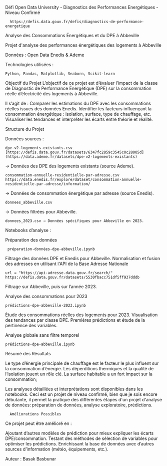 Défi Open Data University - Diagnostics des Performances Energétiques - Niveau Confirmé

      https://defis.data.gouv.fr/defis/diagnostics-de-performance-energetique
      
  Analyse des Consommations Énergétiques et du DPE à Abbeville

  Projet d'analyse des performances énergétiques des logements à Abbeville

Données : Open Data Enedis & Ademe

Technologies utilisées :                     

    Python, Pandas, Matplotlib, Seaborn, Scikit-learn


Objectif du Projet
L’objectif de ce projet est d’évaluer l’impact de la classe de Diagnostic de Performance Énergétique (DPE) sur la consommation réelle d’électricité des logements à Abbeville.

Il s’agit de :
Comparer les estimations du DPE avec les consommations réelles issues des données Enedis.
Identifier les facteurs influençant la consommation énergétique : isolation, surface, type de chauffage, etc.
Visualiser les tendances et interpréter les écarts entre théorie et réalité.

  Structure du Projet

Données sources :

    dpe-v2-logements-existants.csv 
    [https://defis.data.gouv.fr/datasets/6347fc2859c3545c0c28005d](https://data.ademe.fr/datasets/dpe-v2-logements-existants)
    
→ Données des DPE des logements existants (source Ademe).
  
    consommation-annuelle-residentielle-par-adresse.csv 
    https://data.enedis.fr/explore/dataset/consommation-annuelle-residentielle-par-adresse/information/
    
→ Données de consommation énergétique par adresse (source Enedis).

    donnees_abbeville.csv 
→ Données filtrées pour Abbeville.

    donnees_2023.csv → Données spécifiques pour Abbeville en 2023.

 Notebooks d’analyse :

Préparation des données 

     préparation-données-dpe-abbeville.ipynb  

Filtrage des données DPE et Enedis pour Abbeville.
Normalisation et fusion des adresses en utilisant l'API de la Base Adresse Nationale

    url = "https://api-adresse.data.gouv.fr/search/"
    https://defis.data.gouv.fr/datasets/5530fbacc751df5ff937dddb
    
Filtrage sur Abbeville, puis sur l’année 2023.

  Analyse des consommations pour 2023 
  
    prédictions-dpe-abbeville-2023.ipynb

Étude des consommations réelles des logements pour 2023.
Visualisation des tendances par classe DPE.
Premières prédictions et étude de la pertinence des variables.

  Analyse globale sans filtre temporel 

    prédictions-dpe-abbeville.ipynb

Résumé des Résultats

 Le type d’énergie principale de chauffage est le facteur le plus influent sur la consommation d’énergie.
 Les déperditions thermiques et la qualité de l’isolation jouent un rôle clé.
 La surface habitable a un fort impact sur la consommation;

Les analyses détaillées et interprétations sont disponibles dans les notebooks.
Ceci est un projet de niveau confirmé, bien que je sois encore débutante, il permet la pratique des différentes étapes d'un projet d'analyse de données: préparation de données, analyse exploratoire, prédictions.

      Améliorations Possibles

Ce projet peut être amélioré en :

Ajoutant d’autres modèles de prédiction pour mieux expliquer les écarts DPE/consommation.
Testant des méthodes de sélection de variables pour optimiser les prédictions.
Enrichissant la base de données avec d’autres sources d’information (météo, équipements, etc.).


Auteur : Basak Basbunar






